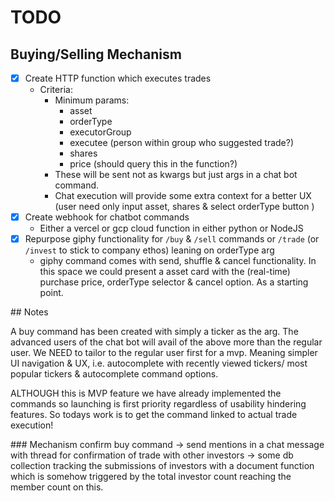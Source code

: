 # TODO

## Buying/Selling Mechanism

- [X] Create HTTP function which executes trades
  - Criteria:
    - Minimum params:
      - asset
      - orderType
      - executorGroup
      - executee (person within group who suggested trade?)
      - shares
      - price (should query this in the function?)
    - These will be sent not as kwargs but just args in a chat bot command.
    - Chat execution will provide some extra context for a better UX (user need only input asset, shares & select orderType button )
- [X] Create webhook for chatbot commands
  - Either a vercel or gcp cloud function in either python or NodeJS
- [X] Repurpose giphy functionality for `/buy` & `/sell` commands or `/trade` (or `/invest` to stick to company ethos) leaning on orderType arg
  - giphy command comes with send, shuffle & cancel functionality. In this space we could present a asset card with the (real-time) purchase price, orderType selector & cancel option. As a starting point.



## Notes

A buy command has been created with simply a ticker as the arg. The advanced users of the chat bot will avail of the above more than the regular user. We NEED to tailor to the regular user first for a mvp. Meaning simpler UI navigation & UX, i.e. autocomplete with recently viewed tickers/ most popular tickers & autocomplete command options.

ALTHOUGH this is MVP feature we have already implemented the commands so launching is first priority regardless of usability hindering features.
So todays work is to get the command linked to actual trade execution!


### Mechanism
confirm buy command
->
send mentions in a chat message with thread for confirmation of trade with other investors 
->
some db collection tracking the submissions of investors with a document function which is somehow triggered by the total investor count reaching the member count on this.

